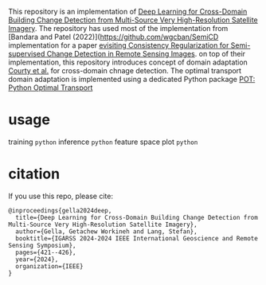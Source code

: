 This repository is an implementation of [Deep Learning for Cross-Domain Building Change Detection from Multi-Source Very High-Resolution Satellite Imagery](https://doi.org/10.1109/IGARSS53475.2024.10641261). The repository has used most of the implementation from [Bandara and Patel (2022)](https://github.com/wgcban/SemiCD implementation for a paper [evisiting Consistency Regularization for Semi-supervised Change Detection in Remote Sensing Images](https://arxiv.org/abs/2204.08454). on top of their implementation, this repository introduces concept of domain adaptation [Courty et al.](https://doi.org/10.1109/TPAMI.2016.2615921) for cross-domain chnage detection. The optimal transport domain adaptation is implemented using a dedicated Python package [POT: Python Optimal Transport](https://pythonot.github.io/)

# usage
training 
``` python ```
inference
``` python ```
feature space plot 
``` python ```
# citation

If you use this repo, please cite:
```
@inproceedings{gella2024deep,
  title={Deep Learning for Cross-Domain Building Change Detection from Multi-Source Very High-Resolution Satellite Imagery},
  author={Gella, Getachew Workineh and Lang, Stefan},
  booktitle={IGARSS 2024-2024 IEEE International Geoscience and Remote Sensing Symposium},
  pages={421--426},
  year={2024},
  organization={IEEE}
}
```
